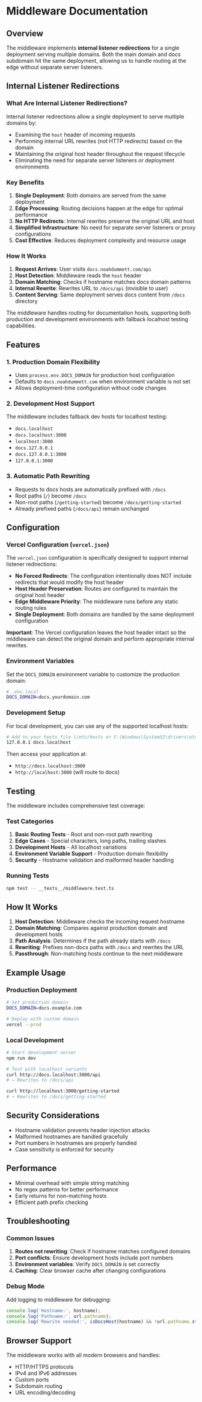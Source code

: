 # Middleware Documentation

## Overview

The middleware implements **internal listener redirections** for a single deployment serving multiple domains. Both the main domain and docs subdomain hit the same deployment, allowing us to handle routing at the edge without separate server listeners.

## Internal Listener Redirections

### What Are Internal Listener Redirections?

Internal listener redirections allow a single deployment to serve multiple domains by:
- Examining the `host` header of incoming requests
- Performing internal URL rewrites (not HTTP redirects) based on the domain
- Maintaining the original host header throughout the request lifecycle
- Eliminating the need for separate server listeners or deployment environments

### Key Benefits

1. **Single Deployment**: Both domains are served from the same deployment
2. **Edge Processing**: Routing decisions happen at the edge for optimal performance
3. **No HTTP Redirects**: Internal rewrites preserve the original URL and host
4. **Simplified Infrastructure**: No need for separate server listeners or proxy configurations
5. **Cost Effective**: Reduces deployment complexity and resource usage

### How It Works

1. **Request Arrives**: User visits `docs.noahdummett.com/api`
2. **Host Detection**: Middleware reads the `host` header
3. **Domain Matching**: Checks if hostname matches docs domain patterns
4. **Internal Rewrite**: Rewrites URL to `/docs/api` (invisible to user)
5. **Content Serving**: Same deployment serves docs content from `/docs` directory

The middleware handles routing for documentation hosts, supporting both production and development environments with fallback localhost testing capabilities.

## Features

### 1. Production Domain Flexibility
- Uses `process.env.DOCS_DOMAIN` for production host configuration
- Defaults to `docs.noahdummett.com` when environment variable is not set
- Allows deployment-time configuration without code changes

### 2. Development Host Support
The middleware includes fallback dev hosts for localhost testing:
- `docs.localhost`
- `docs.localhost:3000`
- `localhost:3000`
- `docs.127.0.0.1`
- `docs.127.0.0.1:3000`
- `127.0.0.1:3000`

### 3. Automatic Path Rewriting
- Requests to docs hosts are automatically prefixed with `/docs`
- Root paths (`/`) become `/docs`
- Non-root paths (`/getting-started`) become `/docs/getting-started`
- Already prefixed paths (`/docs/api`) remain unchanged

## Configuration

### Vercel Configuration (`vercel.json`)

The `vercel.json` configuration is specifically designed to support internal listener redirections:

- **No Forced Redirects**: The configuration intentionally does NOT include redirects that would modify the host header
- **Host Header Preservation**: Routes are configured to maintain the original host header
- **Edge Middleware Priority**: The middleware runs before any static routing rules
- **Single Deployment**: Both domains are handled by the same deployment configuration

**Important**: The Vercel configuration leaves the host header intact so the middleware can detect the original domain and perform appropriate internal rewrites.

### Environment Variables

Set the `DOCS_DOMAIN` environment variable to customize the production domain:

```bash
# .env.local
DOCS_DOMAIN=docs.yourdomain.com
```

### Development Setup

For local development, you can use any of the supported localhost hosts:

```bash
# Add to your hosts file (/etc/hosts or C:\Windows\System32\drivers\etc\hosts)
127.0.0.1 docs.localhost
```

Then access your application at:
- `http://docs.localhost:3000`
- `http://localhost:3000` (will route to docs)

## Testing

The middleware includes comprehensive test coverage:

### Test Categories
1. **Basic Routing Tests** - Root and non-root path rewriting
2. **Edge Cases** - Special characters, long paths, trailing slashes
3. **Development Hosts** - All localhost variations
4. **Environment Variable Support** - Production domain flexibility
5. **Security** - Hostname validation and malformed header handling

### Running Tests

```bash
npm test -- __tests__/middleware.test.ts
```

## How It Works

1. **Host Detection**: Middleware checks the incoming request hostname
2. **Domain Matching**: Compares against production domain and development hosts
3. **Path Analysis**: Determines if the path already starts with `/docs`
4. **Rewriting**: Prefixes non-docs paths with `/docs` and rewrites the URL
5. **Passthrough**: Non-matching hosts continue to the next middleware

## Example Usage

### Production Deployment
```bash
# Set production domain
DOCS_DOMAIN=docs.example.com

# Deploy with custom domain
vercel --prod
```

### Local Development
```bash
# Start development server
npm run dev

# Test with localhost variants
curl http://docs.localhost:3000/api
# → Rewrites to /docs/api

curl http://localhost:3000/getting-started
# → Rewrites to /docs/getting-started
```

## Security Considerations

- Hostname validation prevents header injection attacks
- Malformed hostnames are handled gracefully
- Port numbers in hostnames are properly handled
- Case sensitivity is enforced for security

## Performance

- Minimal overhead with simple string matching
- No regex patterns for better performance
- Early returns for non-matching hosts
- Efficient path prefix checking

## Troubleshooting

### Common Issues

1. **Routes not rewriting**: Check if hostname matches configured domains
2. **Port conflicts**: Ensure development hosts include port numbers
3. **Environment variables**: Verify `DOCS_DOMAIN` is set correctly
4. **Caching**: Clear browser cache after changing configurations

### Debug Mode

Add logging to middleware for debugging:

```typescript
console.log('Hostname:', hostname);
console.log('Pathname:', url.pathname);
console.log('Rewrite needed:', isDocsHost(hostname) && !url.pathname.startsWith('/docs'));
```

## Browser Support

The middleware works with all modern browsers and handles:
- HTTP/HTTPS protocols
- IPv4 and IPv6 addresses
- Custom ports
- Subdomain routing
- URL encoding/decoding
